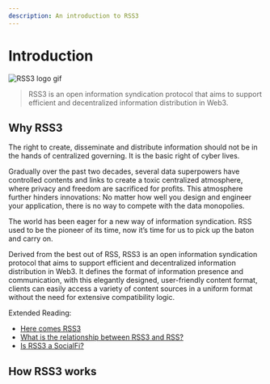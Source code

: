 ```yaml
---
description: An introduction to RSS3
---
```


# Introduction

![RSS3 logo gif](/img/logo.gif)

> RSS3 is an open information syndication protocol that aims to support efficient and decentralized information distribution in Web3.

## Why RSS3

The right to create, disseminate and distribute information should not be in the hands of centralized governing. It is the basic right of cyber lives.

Gradually over the past two decades, several data superpowers have controlled contents and links to create a toxic centralized atmosphere, where privacy and freedom are sacrificed for profits. This atmosphere further hinders innovations: No matter how well you design and engineer your application, there is no way to compete with the data monopolies.

The world has been eager for a new way of information syndication. RSS used to be the pioneer of its time, now it’s time for us to pick up the baton and carry on.

Derived from the best out of RSS, RSS3 is an open information syndication protocol that aims to support efficient and decentralized information distribution in Web3. It defines the format of information presence and communication, with this elegantly designed, user-friendly content format, clients can easily access a variety of content sources in a uniform format without the need for extensive compatibility logic.

Extended Reading:

- [Here comes RSS3](https://rss3.notion.site/1-Here-comes-RSS3-501aa9df6dba40caae0a53eb2de6f060)
- [What is the relationship between RSS3 and RSS?](../misc/faq#q-what-is-the-relationship-between-rss3-and-the-applications-revery-and-cheers)
- [Is RSS3 a SocialFi?](../misc/faq#q-is-rss3-a-socialfi)

## How RSS3 works
